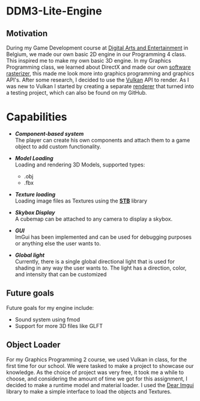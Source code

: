 # DDM3-Lite-Engine  

## Motivation
During my Game Development course at [Digital Arts and Entertainment](https://www.digitalartsandentertainment.be) in Belgium, we made our own basic 2D engine in our Programming 4 class.
This inspired me to make my own basic 3D engine.
In my Graphics Programming class, we learned about DirectX and made our own [software rasterizer](https://github.com/DaanDemaecker/DualRasterizer), this made me look more into graphics programming and graphics API's.
After some research, I decided to use the [Vulkan](https://www.vulkan.org) API to render.
As I was new to Vulkan I started by creating a separate [renderer](https://github.com/DaanDemaecker/VulkanRenderer.git) that turned into a testing project, which can also be found on my GitHub.


# Capabilities

- ***Component-based system***  
      The player can create his own components and attach them to a game object to add custom functionality.

- ***Model Loading***  
     Loading and rendering 3D Models, supported types:
    - .obj
    - .fbx

- ***Texture loading***  
    Loading image files as Textures using the [**STB**](https://github.com/nothings/stb) library

- ***Skybox Display***  
   A cubemap can be attached to any camera to display a skybox.

- ***GUI***  
ImGui has been implemented and can be used for debugging purposes or anything else the user wants to.

- ***Global light***  
Currently, there is a single global directional light that is used for shading in any way the user wants to. The light has a direction, color, and intensity that can be customized

## Future goals
Future goals for my engine include:

- Sound system using fmod
- Support for more 3D files like GLFT

## Object Loader
For my Graphics Programming 2 course, we used Vulkan in class, for the first time for our school. We were tasked to make a project to showcase our knowledge.
As the choice of project was very free, it took me a while to choose, and considering the amount of time we got for this assignment, I decided to make a runtime model and material loader.
I used the [Dear Imgui](https://github.com/ocornut/imgui) library to make a simple interface to load the objects and Textures.
